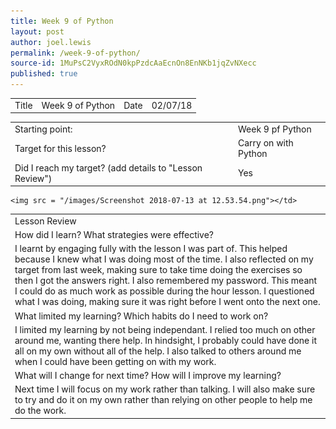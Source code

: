 ```yaml
---
title: Week 9 of Python
layout: post
author: joel.lewis
permalink: /week-9-of-python/
source-id: 1MuPsC2VyxROdN0kpPzdcAaEcnOn8EnNKb1jqZvNXecc
published: true
---
```

<table>
  <tr>
    <td>Title</td>
    <td>Week 9 of Python</td>
    <td>Date</td>
    <td>02/07/18</td>
  </tr>
</table>


<table>
  <tr>
    <td>Starting point:</td>
    <td>Week 9 pf Python</td>
  </tr>
  <tr>
    <td>Target for this lesson?</td>
    <td>Carry on with Python</td>
  </tr>
  <tr>
    <td>Did I reach my target? 
(add details to "Lesson Review")</td>
    <td> Yes </td>
  </tr>
</table>


<table>
  <tr>
    <td>Lesson Review</td>
  </tr>
  <tr>
    <td>How did I learn? What strategies were effective? </td>
  </tr>
  <tr>
    <td>I learnt by engaging fully with the lesson I was part of. This helped because I knew what I was doing most of the time. I also reflected on my target from last week, making sure to take time doing the exercises so then I got the answers right. I also remembered my password. This meant I could do as much work as possible during the hour lesson. I questioned what I was doing, making sure it was right before I went onto the next one.</td>
  </tr>
  <tr>
    <td>What limited my learning? Which habits do I need to work on? </td>
  </tr>
  <tr>
    <td>I limited my learning by not being independant. I relied too much on other around me, wanting there help. In hindsight, I probably could have done it all on my own without all of the help. I also talked to others around me when I could have been getting on with my work.</td>
  </tr>
  <tr>
    <td>What will I change for next time? How will I improve my learning?</td>
  </tr>
  <tr>
    <td>Next time I will focus on my work rather than talking. I will also make sure to try and do it on my own rather than relying on other people to help me do the work.</td>
    
    <img src = "/images/Screenshot 2018-07-13 at 12.53.54.png"></td>
  </tr>
</table>


